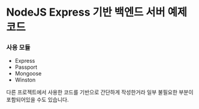 # NodeJS Express 기반 백엔드 서버 예제 코드

### 사용 모듈

* Express
* Passport
* Mongoose
* Winston


다른 프로젝트에서 사용한 코드를 기반으로 간단하게 작성한거라
일부 불필요한 부분이 포함되어있을 수도 있습니다.

